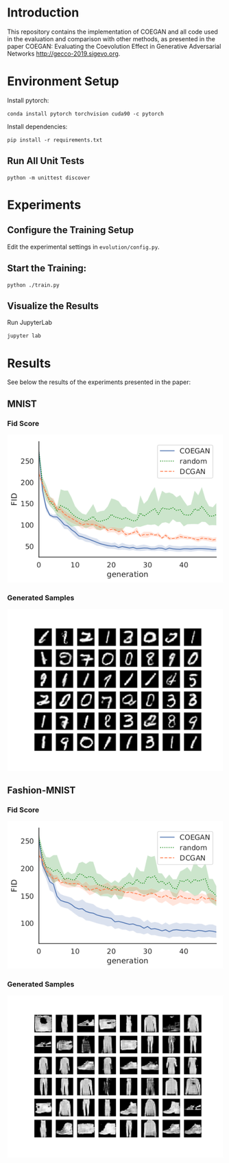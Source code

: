 # Introduction

This repository contains the implementation of COEGAN and all code used in the evaluation and comparison with other methods, as presented in the paper COEGAN: Evaluating the Coevolution Effect in Generative Adversarial Networks http://gecco-2019.sigevo.org.

# Environment Setup

Install pytorch:

```
conda install pytorch torchvision cuda90 -c pytorch
```

Install dependencies:
```
pip install -r requirements.txt
```

## Run All Unit Tests

```
python -m unittest discover
```

# Experiments

## Configure the Training Setup

Edit the experimental settings in `evolution/config.py`.

## Start the Training:
```
python ./train.py
```

## Visualize the Results

Run JupyterLab

```
jupyter lab
```

# Results

See below the results of the experiments presented in the paper:

## MNIST

### Fid Score
![FID Score](./images/mnist_fid_score_g.png)

### Generated Samples
![FID Score](./images/mnist_samples.png)

## Fashion-MNIST

### Fid Score
![FID Score](./images/fashionmnist_fid_score_g.png)

### Generated Samples
![FID Score](./images/fashionmnist_samples.png)
